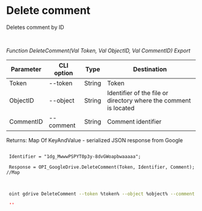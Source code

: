 ﻿---
sidebar_position: 4
---

# Delete comment
 Deletes comment by ID




<br/>


*Function DeleteComment(Val Token, Val ObjectID, Val CommentID) Export*

 | Parameter | CLI option | Type | Destination |
 |-|-|-|-|
 | Token | --token | String | Token |
 | ObjectID | --object | String | Identifier of the file or directory where the comment is located |
 | CommentID | --comment | String | Comment identifier |

 
 Returns: Map Of KeyAndValue - serialized JSON response from Google


```bsl title="Code example"
 
 Identifier = "1dg_MwwwPSPYT0p3y-8dvGWoapbwaaaaa";
 
 Response = OPI_GoogleDrive.DeleteComment(Token, Identifier, Comment); //Map
 
```
	


```sh title="CLI command example"
 
 oint gdrive DeleteComment --token %token% --object %object% --comment %comment%

```

```json title="Result"
 ''
```
